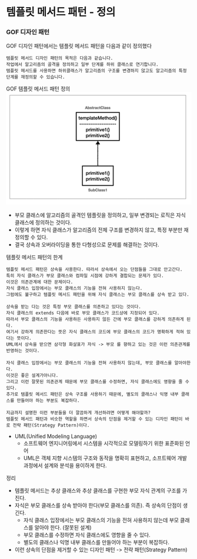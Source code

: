 # 템플릿 메서드 패턴 - 정의

### GOF 디자인 패턴

GOF 디자인 패턴에서는 템플릿 메서드 패턴을 다음과 같이 정의했다
```text
템플릿 메서드 디자인 패턴의 목적은 다음과 같습니다.
작업에서 알고리즘의 골격을 정의하고 일부 단계를 하위 클래스로 연기합니다.
템플릿 메서드를 사용하면 하위클래스가 알고리즘의 구조를 변경하지 않고도 알고리즘의 특정 단계를 재정의할 수 있습니다.
```

GOF 템플릿 메서드 패턴 정의
![3.png](Image%2F3.png)
- 부모 클래스에 알고리즘의 골격인 템플릿을 정의하고, 일부 변경되는 로직은 자식 클래스에 정의하는 것이다. 
- 이렇게 하면 자식 클래스가 알고리즘의 전체 구조를 변경하지 않고, 특정 부분만 재정의할 수 있다. 
- 결국 상속과 오버라이딩을 통한 다형성으로 문제를 해결하는 것이다.

템플릿 메서드 패턴의 한계
```text
템플릿 메서드 패턴은 상속을 사용한다. 따라서 상속에서 오는 단점들을 그대로 안고간다.
특히 자식 클래스가 부모 클래스와 컴파일 시점에 강하게 결합되는 문제가 있다.
이것은 의존관계에 대한 문제이다.
자식 클래스 입장에서는 부모 클래스의 기능을 전혀 사용하지 않는다.
그럼에도 불구하고 템플릿 메서드 패턴을 위해 자식 클래스는 부모 클래스를 상속 받고 있다.

상속을 받는 다는 것은 특정 부모 클래스를 의존하고 있다는 것이다. 
자식 클래스의 extends 다음에 바로 부모 클래스가 코드상에 지정되어 있다. 
따라서 부모 클래스의 기능을 사용하든 사용하지 않든 간에 부모 클래스를 강하게 의존하게 된다.
여기서 강하게 의존한다는 뜻은 자식 클래스의 코드에 부모 클래스의 코드가 명확하게 적혀 있다는 뜻이다. 
UML에서 상속을 받으면 삼각형 화살표가 자식 -> 부모 를 향하고 있는 것은 이런 의존관계를 반영하는 것이다.

자식 클래스 입장에서는 부모 클래스의 기능을 전혀 사용하지 않는데, 부모 클래스를 알아야한다. 
이것은 좋은 설계가아니다. 
그리고 이런 잘못된 의존관계 때문에 부모 클래스를 수정하면, 자식 클래스에도 영향을 줄 수 있다.
추가로 템플릿 메서드 패턴은 상속 구조를 사용하기 때문에, 별도의 클래스나 익명 내부 클래스를 만들어야 하는 부분도 복잡하다.

지금까지 설명한 이런 부분들을 더 깔끔하게 개선하려면 어떻게 해야할까?
템플릿 메서드 패턴과 비슷한 역할을 하면서 상속의 단점을 제거할 수 있는 디자인 패턴이 바로 전략 패턴(Strategy Pattern)이다.
```
- UML(Unified Modeling Language)
  - 소프트웨어 엔지니어링에서 시스템을 시각적으로 모델링하기 위한 표준화된 언어
  - UML은 객체 지향 시스템의 구조와 동작을 명확히 표현하고, 소프트웨어 개발 과정에서 설계와 분석을 용이하게 한다.

정리
- 템플릿 메서드는 추상 클래스와 추상 클래스를 구현한 부모 자식 관계의 구조를 가진다. 
- 자식은 부모 클래스를 상속 받아야 한다(부모 클래스를 의존). 즉 상속의 단점이 생긴다.
  - 자식 클래스 입장에서는 부모 클래스의 기능을 전혀 사용하지 않는데 부모 클래스를 알아야 한다. (잘못된 설계)
  - 부모 클래스를 수정하면 자식 클래스에도 영향을 줄 수 있다. 
  - 별도의 클래스나 익명 내부 클래스를 만들어야 하는 부분이 복잡하다. 
- 이런 상속의 단점을 제거할 수 있는 디자인 패턴 -> 전략 패턴(Strategy Pattern)




